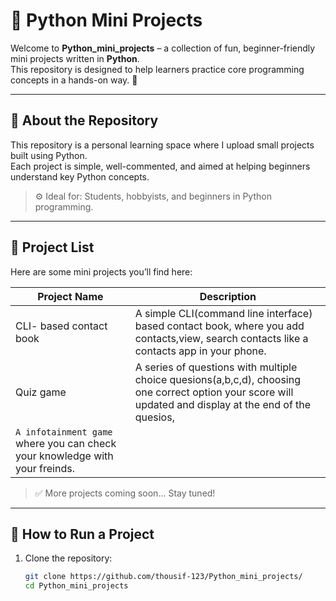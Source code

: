 # 🐍 Python Mini Projects

Welcome to **Python_mini_projects** – a collection of fun, beginner-friendly mini projects written in **Python**.  
This repository is designed to help learners practice core programming concepts in a hands-on way. 🚀

---

## 📌 About the Repository

This repository is a personal learning space where I  upload small projects built using Python.  
Each project is simple, well-commented, and aimed at helping beginners understand key Python concepts.

> ⚙️ Ideal for: Students, hobbyists, and beginners in Python programming.

---

## 📁 Project List

Here are some mini projects you’ll find here:

| Project Name            | Description                                         |
|-------------------------|-----------------------------------------------------|
| CLI- based contact book  |  A simple CLI(command line interface) based contact book, where you add contacts,view, search contacts like a contacts app in your phone.|
| Quiz game         | A series of questions with multiple choice quesions(a,b,c,d), choosing one correct option your score will updated and display at the end of the quesios,
<code>A infotainment game</code> where you can check your knowledge with your freinds.|




> ✅ More projects coming soon... Stay tuned!
---

## 🚀 How to Run a Project

1. Clone the repository:
   ```bash
   git clone https://github.com/thousif-123/Python_mini_projects/
   cd Python_mini_projects
